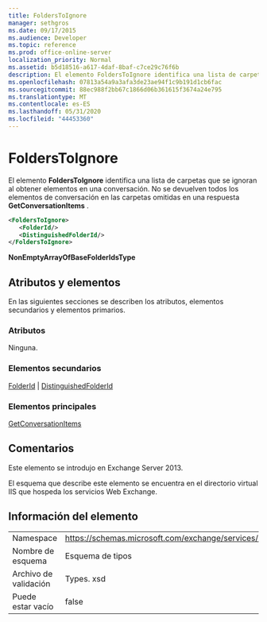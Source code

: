 ```yaml
---
title: FoldersToIgnore
manager: sethgros
ms.date: 09/17/2015
ms.audience: Developer
ms.topic: reference
ms.prod: office-online-server
localization_priority: Normal
ms.assetid: b5d18516-a617-4daf-8baf-c7ce29c76f6b
description: El elemento FoldersToIgnore identifica una lista de carpetas que se ignoran al obtener elementos en una conversación. No se devuelven todos los elementos de conversación en las carpetas omitidas en una respuesta GetConversationItems.
ms.openlocfilehash: 07813a54a9a3afa3de23ae94f1c9b191d1cb6fac
ms.sourcegitcommit: 88ec988f2bb67c1866d06b361615f3674a24e795
ms.translationtype: MT
ms.contentlocale: es-ES
ms.lasthandoff: 05/31/2020
ms.locfileid: "44453360"
---
```

# <a name="folderstoignore"></a>FoldersToIgnore

El elemento **FoldersToIgnore** identifica una lista de carpetas que se ignoran al obtener elementos en una conversación. No se devuelven todos los elementos de conversación en las carpetas omitidas en una respuesta **GetConversationItems** . 
  
```XML
<FoldersToIgnore>
   <FolderId/>
   <DistinguishedFolderId/>
</FoldersToIgnore>
```

 **NonEmptyArrayOfBaseFolderIdsType**
## <a name="attributes-and-elements"></a>Atributos y elementos

En las siguientes secciones se describen los atributos, elementos secundarios y elementos primarios.
  
### <a name="attributes"></a>Atributos

Ninguna.
  
### <a name="child-elements"></a>Elementos secundarios

[FolderId](folderid.md)  |  [DistinguishedFolderId](distinguishedfolderid.md)
  
### <a name="parent-elements"></a>Elementos principales

[GetConversationItems](getconversationitems.md)
  
## <a name="remarks"></a>Comentarios

Este elemento se introdujo en Exchange Server 2013.
  
El esquema que describe este elemento se encuentra en el directorio virtual IIS que hospeda los servicios Web Exchange.
  
## <a name="element-information"></a>Información del elemento

|||
|:-----|:-----|
|Namespace  <br/> |https://schemas.microsoft.com/exchange/services/2006/types  <br/> |
|Nombre de esquema  <br/> |Esquema de tipos  <br/> |
|Archivo de validación  <br/> |Types. xsd  <br/> |
|Puede estar vacío  <br/> |false  <br/> |
   

